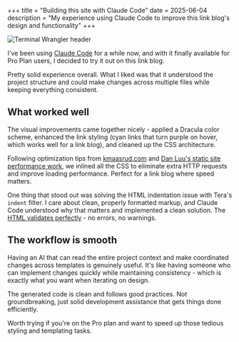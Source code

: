 +++
title = "Building this site with Claude Code"
date = 2025-06-04
description = "My experience using Claude Code to improve this link blog's design and functionality"
+++

![Terminal Wrangler header](/images/terminal-wrangler.png)

I've been using [Claude Code](https://claude.ai/code) for a while now, and with it finally available for Pro Plan users, I decided to try it out on this link blog.

Pretty solid experience overall. What I liked was that it understood the project structure and could make changes across multiple files while keeping everything consistent.

## What worked well

The visual improvements came together nicely - applied a Dracula color scheme, enhanced the link styling (cyan links that turn purple on hover, which works well for a link blog), and cleaned up the CSS architecture.

Following optimization tips from [kmaasrud.com](https://kmaasrud.com/blog/optimize.html) and [Dan Luu's static site performance work](https://danluu.com/octopress-speedup/), we inlined all the CSS to eliminate extra HTTP requests and improve loading performance. Perfect for a link blog where speed matters.

One thing that stood out was solving the HTML indentation issue with Tera's `indent` filter. I care about clean, properly formatted markup, and Claude Code understood why that matters and implemented a clean solution. The [HTML validates perfectly](https://validator.w3.org/nu/?doc=https%3A%2F%2Fdustinmiller.win%2F) - no errors, no warnings.

## The workflow is smooth

Having an AI that can read the entire project context and make coordinated changes across templates is genuinely useful. It's like having someone who can implement changes quickly while maintaining consistency - which is exactly what you want when iterating on design.

The generated code is clean and follows good practices. Not groundbreaking, just solid development assistance that gets things done efficiently.

Worth trying if you're on the Pro plan and want to speed up those tedious styling and templating tasks.
